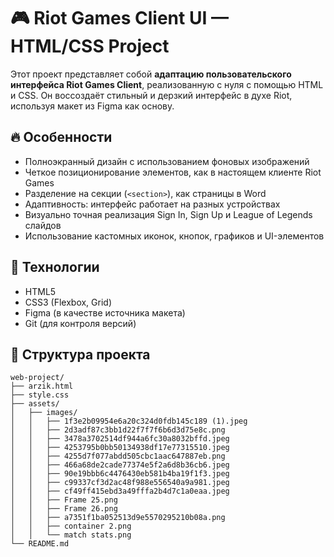 # 🎮 Riot Games Client UI — HTML/CSS Project

Этот проект представляет собой **адаптацию пользовательского интерфейса Riot Games Client**, реализованную с нуля с помощью HTML и CSS. Он воссоздаёт стильный и дерзкий интерфейс в духе Riot, используя макет из Figma как основу.

## 🔥 Особенности

- Полноэкранный дизайн с использованием фоновых изображений
- Четкое позиционирование элементов, как в настоящем клиенте Riot Games
- Разделение на секции (`<section>`), как страницы в Word
- Адаптивность: интерфейс работает на разных устройствах
- Визуально точная реализация Sign In, Sign Up и League of Legends слайдов
- Использование кастомных иконок, кнопок, графиков и UI-элементов

## 🧱 Технологии

- HTML5
- CSS3 (Flexbox, Grid)
- Figma (в качестве источника макета)
- Git (для контроля версий)

## 📁 Структура проекта










```
web-project/
├── arzik.html
├── style.css
├── assets/
│   ├── images/
│   │   ├── 1f3e2b09954e6a20c324d0fdb145c189 (1).jpeg
│   │   ├── 2d3adf87c3bb1d22f7f7f6b6d3d75e8c.png
│   │   ├── 3478a3702514df944a6fc30a8032bffd.jpeg
│   │   ├── 4253795b0bb50134938df17e77315510.jpeg
│   │   ├── 4255d7f077abdd505cbc1aac647887eb.png
│   │   ├── 466a68de2cade77374e5f2a6d8b36cb6.jpeg
│   │   ├── 90e19bbb6c4476430eb581b4ba19f1f3.jpeg
│   │   ├── c99337cf3d2ac48f988e556540a9a981.jpeg
│   │   ├── cf49ff415ebd3a49fffa2b4d7c1a0eaa.jpeg
│   │   ├── Frame 25.png
│   │   ├── Frame 26.png
│   │   ├── a7351f1ba052513d9e5570295210b08a.png
│   │   ├── container 2.png
│   │   └── match stats.png
└── README.md
```